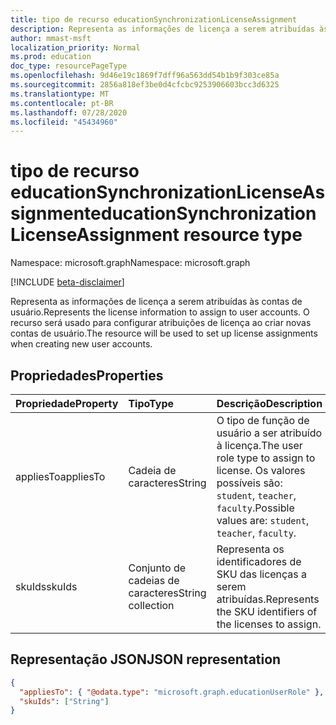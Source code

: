 ```yaml
---
title: tipo de recurso educationSynchronizationLicenseAssignment
description: Representa as informações de licença a serem atribuídas às contas de usuário. O recurso será usado para configurar atribuições de licença ao criar novas contas de usuário.
author: mmast-msft
localization_priority: Normal
ms.prod: education
doc_type: resourcePageType
ms.openlocfilehash: 9d46e19c1869f7dff96a563dd54b1b9f303ce85a
ms.sourcegitcommit: 2856a818ef3be0d4cfcbc9253906603bcc3d6325
ms.translationtype: MT
ms.contentlocale: pt-BR
ms.lasthandoff: 07/28/2020
ms.locfileid: "45434960"
---
```

# <a name="educationsynchronizationlicenseassignment-resource-type"></a><span data-ttu-id="5e99b-104">tipo de recurso educationSynchronizationLicenseAssignment</span><span class="sxs-lookup"><span data-stu-id="5e99b-104">educationSynchronizationLicenseAssignment resource type</span></span>

<span data-ttu-id="5e99b-105">Namespace: microsoft.graph</span><span class="sxs-lookup"><span data-stu-id="5e99b-105">Namespace: microsoft.graph</span></span>

[!INCLUDE [beta-disclaimer](../../includes/beta-disclaimer.md)]

<span data-ttu-id="5e99b-106">Representa as informações de licença a serem atribuídas às contas de usuário.</span><span class="sxs-lookup"><span data-stu-id="5e99b-106">Represents the license information to assign to user accounts.</span></span> <span data-ttu-id="5e99b-107">O recurso será usado para configurar atribuições de licença ao criar novas contas de usuário.</span><span class="sxs-lookup"><span data-stu-id="5e99b-107">The resource will be used to set up license assignments when creating new user accounts.</span></span>

## <a name="properties"></a><span data-ttu-id="5e99b-108">Propriedades</span><span class="sxs-lookup"><span data-stu-id="5e99b-108">Properties</span></span>

| <span data-ttu-id="5e99b-109">Propriedade</span><span class="sxs-lookup"><span data-stu-id="5e99b-109">Property</span></span>  | <span data-ttu-id="5e99b-110">Tipo</span><span class="sxs-lookup"><span data-stu-id="5e99b-110">Type</span></span>              | <span data-ttu-id="5e99b-111">Descrição</span><span class="sxs-lookup"><span data-stu-id="5e99b-111">Description</span></span>                                                                                    |
| :-------- | :---------------- | :--------------------------------------------------------------------------------------------- |
| <span data-ttu-id="5e99b-112">appliesTo</span><span class="sxs-lookup"><span data-stu-id="5e99b-112">appliesTo</span></span> | <span data-ttu-id="5e99b-113">Cadeia de caracteres</span><span class="sxs-lookup"><span data-stu-id="5e99b-113">String</span></span>            | <span data-ttu-id="5e99b-114">O tipo de função de usuário a ser atribuído à licença.</span><span class="sxs-lookup"><span data-stu-id="5e99b-114">The user role type to assign to license.</span></span> <span data-ttu-id="5e99b-115">Os valores possíveis são: `student`, `teacher`, `faculty`.</span><span class="sxs-lookup"><span data-stu-id="5e99b-115">Possible values are: `student`, `teacher`, `faculty`.</span></span> |
| <span data-ttu-id="5e99b-116">skuIds</span><span class="sxs-lookup"><span data-stu-id="5e99b-116">skuIds</span></span>    | <span data-ttu-id="5e99b-117">Conjunto de cadeias de caracteres</span><span class="sxs-lookup"><span data-stu-id="5e99b-117">String collection</span></span> | <span data-ttu-id="5e99b-118">Representa os identificadores de SKU das licenças a serem atribuídas.</span><span class="sxs-lookup"><span data-stu-id="5e99b-118">Represents the SKU identifiers of the licenses to assign.</span></span>                                      |

## <a name="json-representation"></a><span data-ttu-id="5e99b-119">Representação JSON</span><span class="sxs-lookup"><span data-stu-id="5e99b-119">JSON representation</span></span>

<!-- {
  "blockType": "resource",
  "optionalProperties": [

  ],
  "@odata.type": "microsoft.graph.educationSynchronizationLicenseAssignment"
}-->

```json
{
  "appliesTo": { "@odata.type": "microsoft.graph.educationUserRole" },
  "skuIds": ["String"]
}
```
